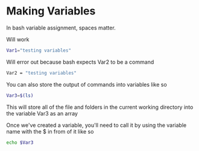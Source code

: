 # Making Variables

In bash variable assignment, spaces matter.

Will work

```bash
Var1="testing variables"
```

Will error out because bash expects Var2 to be a command

```bash
Var2 = "testing variables"
```

You can also store the output of commands into variables like so

```bash
Var3=$(ls)
```

This will store all of the file and folders in the current working directory into the variable Var3 as an array

Once we've created a variable, you'll need to call it by using the variable name with the $ in from of it like so

```bash
echo $Var3
```
